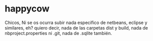 happycow
========
Chicos, Ni se os ocurra subir nada específico de netbeans, eclipse y similares, eh? quiero decir, nada de las carpetas dist y build, nada de nbproject.properties ni .git, nada de .sqlite también.
